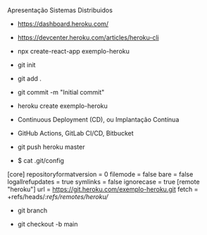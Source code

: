 Apresentação Sistemas Distribuidos

- https://dashboard.heroku.com/

- https://devcenter.heroku.com/articles/heroku-cli

- npx create-react-app exemplo-heroku

- git init

- git add .

- git commit -m "Initial commit"

- heroku create exemplo-heroku

- Continuous Deployment (CD), ou Implantação Contínua

- GitHub Actions, GitLab CI/CD, Bitbucket

- git push heroku master

- $ cat .git/config

[core]
        repositoryformatversion = 0
        filemode = false
        bare = false
        logallrefupdates = true
        symlinks = false
        ignorecase = true
[remote "heroku"]
        url = https://git.heroku.com/exemplo-heroku.git
        fetch = +refs/heads/*:refs/remotes/heroku/*





- git branch
 
- git checkout -b main
